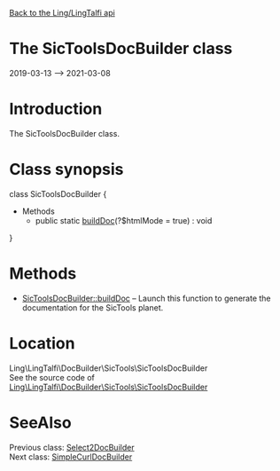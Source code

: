 [Back to the Ling/LingTalfi api](https://github.com/lingtalfi/LingTalfi/blob/master/doc/api/Ling/LingTalfi.md)



The SicToolsDocBuilder class
================
2019-03-13 --> 2021-03-08






Introduction
============

The SicToolsDocBuilder class.



Class synopsis
==============


class <span class="pl-k">SicToolsDocBuilder</span>  {

- Methods
    - public static [buildDoc](https://github.com/lingtalfi/LingTalfi/blob/master/doc/api/Ling/LingTalfi/DocBuilder/SicTools/SicToolsDocBuilder/buildDoc.md)(?$htmlMode = true) : void

}






Methods
==============

- [SicToolsDocBuilder::buildDoc](https://github.com/lingtalfi/LingTalfi/blob/master/doc/api/Ling/LingTalfi/DocBuilder/SicTools/SicToolsDocBuilder/buildDoc.md) &ndash; Launch this function to generate the documentation for the SicTools planet.





Location
=============
Ling\LingTalfi\DocBuilder\SicTools\SicToolsDocBuilder<br>
See the source code of [Ling\LingTalfi\DocBuilder\SicTools\SicToolsDocBuilder](https://github.com/lingtalfi/LingTalfi/blob/master/DocBuilder/SicTools/SicToolsDocBuilder.php)



SeeAlso
==============
Previous class: [Select2DocBuilder](https://github.com/lingtalfi/LingTalfi/blob/master/doc/api/Ling/LingTalfi/DocBuilder/Select2/Select2DocBuilder.md)<br>Next class: [SimpleCurlDocBuilder](https://github.com/lingtalfi/LingTalfi/blob/master/doc/api/Ling/LingTalfi/DocBuilder/SimpleCurl/SimpleCurlDocBuilder.md)<br>
